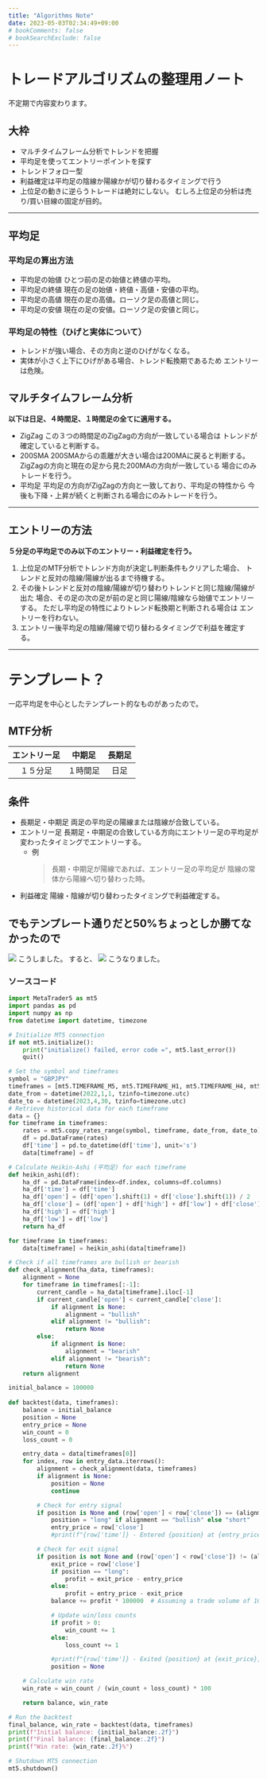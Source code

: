 ```yaml
---
title: "Algorithms Note"
date: 2023-05-03T02:34:49+09:00
# bookComments: false
# bookSearchExclude: false
---
```

# トレードアルゴリズムの整理用ノート
不定期で内容変わります。

## 大枠
- マルチタイムフレーム分析でトレンドを把握
- 平均足を使ってエントリーポイントを探す
- トレンドフォロー型
- 利益確定は平均足の陰線か陽線かが切り替わるタイミングで行う
- 上位足の動きに逆らうトレードは絶対にしない。
  むしろ上位足の分析は売り/買い目線の固定が目的。

---

## 平均足
### 平均足の算出方法
- 平均足の始値
  ひとつ前の足の始値と終値の平均。
- 平均足の終値
  現在の足の始値・終値・高値・安値の平均。
- 平均足の高値
  現在の足の高値。ローソク足の高値と同じ。
- 平均足の安値
  現在の足の安値。ローソク足の安値と同じ。

### 平均足の特性（ひげと実体について）
- トレンドが強い場合、その方向と逆のひげがなくなる。
- 実体が小さく上下にひげがある場合、トレンド転換期であるため
  エントリーは危険。

## マルチタイムフレーム分析
**以下は日足、４時間足、１時間足の全てに適用する。**
- ZigZag
  この３つの時間足のZigZagの方向が一致している場合は
  トレンドが確定していると判断する。
- 200SMA
  200SMAからの乖離が大きい場合は200MAに戻ると判断する。
  ZigZagの方向と現在の足から見た200MAの方向が一致している
  場合にのみトレードを行う。
- 平均足
  平均足の方向がZigZagの方向と一致しており、平均足の特性から
  今後も下降・上昇が続くと判断される場合にのみトレードを行う。

---

## エントリーの方法
**５分足の平均足でのみ以下のエントリー・利益確定を行う。**
1. 上位足のMTF分析でトレンド方向が決定し判断条件もクリアした場合、
   トレンドと反対の陰線/陽線が出るまで待機する。
2. その後トレンドと反対の陰線/陽線が切り替わりトレンドと同じ陰線/陽線が出た
   場合、その足の次の足が前の足と同じ陽線/陰線なら始値でエントリーする。
   ただし平均足の特性によりトレンド転換期と判断される場合は
   エントリーを行わない。
3. エントリー後平均足の陰線/陽線で切り替わるタイミングで利益を確定する。

---

# テンプレート？
一応平均足を中心としたテンプレート的なものがあったので。
## MTF分析
|エントリー足|中期足|長期足|
|:-:|:-:|:-:|
|１５分足|１時間足|日足|

## 条件
- 長期足・中期足
  両足の平均足の陽線または陰線が合致している。
- エントリー足
  長期足・中期足の合致している方向にエントリー足の平均足が
  変わったタイミングでエントリーする。
  - 例
    > 長期・中期足が陽線であれば、エントリー足の平均足が
    > 陰線の常体から陽線へ切り替わった時。
- 利益確定
  陽線・陰線が切り替わったタイミングで利益確定する。

## でもテンプレート通りだと50%ちょっとしか勝てなかったので
![](img/2023-05-03-05-05-31.png)
こうしました。
すると、
![](img/2023-05-03-05-06-02.png)
こうなりました。

### ソースコード
```python
import MetaTrader5 as mt5
import pandas as pd
import numpy as np
from datetime import datetime, timezone

# Initialize MT5 connection
if not mt5.initialize():
    print("initialize() failed, error code =", mt5.last_error())
    quit()

# Set the symbol and timeframes
symbol = "GBPJPY"
timeframes = [mt5.TIMEFRAME_M5, mt5.TIMEFRAME_H1, mt5.TIMEFRAME_H4, mt5.TIMEFRAME_D1]
date_from = datetime(2022,1,1, tzinfo=timezone.utc)
date_to = datetime(2023,4,30, tzinfo=timezone.utc)
# Retrieve historical data for each timeframe
data = {}
for timeframe in timeframes:
    rates = mt5.copy_rates_range(symbol, timeframe, date_from, date_to)
    df = pd.DataFrame(rates)
    df['time'] = pd.to_datetime(df['time'], unit='s')
    data[timeframe] = df

# Calculate Heikin-Ashi (平均足) for each timeframe
def heikin_ashi(df):
    ha_df = pd.DataFrame(index=df.index, columns=df.columns)
    ha_df['time'] = df['time']
    ha_df['open'] = (df['open'].shift(1) + df['close'].shift(1)) / 2
    ha_df['close'] = (df['open'] + df['high'] + df['low'] + df['close']) / 4
    ha_df['high'] = df['high']
    ha_df['low'] = df['low']
    return ha_df

for timeframe in timeframes:
    data[timeframe] = heikin_ashi(data[timeframe])

# Check if all timeframes are bullish or bearish
def check_alignment(ha_data, timeframes):
    alignment = None
    for timeframe in timeframes[:-1]:
        current_candle = ha_data[timeframe].iloc[-1]
        if current_candle['open'] < current_candle['close']:
            if alignment is None:
                alignment = "bullish"
            elif alignment != "bullish":
                return None
        else:
            if alignment is None:
                alignment = "bearish"
            elif alignment != "bearish":
                return None
    return alignment

initial_balance = 100000
    
def backtest(data, timeframes):
    balance = initial_balance
    position = None
    entry_price = None
    win_count = 0
    loss_count = 0

    entry_data = data[timeframes[0]]
    for index, row in entry_data.iterrows():
        alignment = check_alignment(data, timeframes)
        if alignment is None:
            position = None
            continue

        # Check for entry signal
        if position is None and (row['open'] < row['close']) == (alignment == "bullish"):
            position = "long" if alignment == "bullish" else "short"
            entry_price = row['close']
            #print(f"{row['time']} - Entered {position} at {entry_price}")

        # Check for exit signal
        if position is not None and (row['open'] < row['close']) != (alignment == "bullish"):
            exit_price = row['close']
            if position == "long":
                profit = exit_price - entry_price
            else:
                profit = entry_price - exit_price
            balance += profit * 100000  # Assuming a trade volume of 100,000 units

            # Update win/loss counts
            if profit > 0:
                win_count += 1
            else:
                loss_count += 1

            #print(f"{row['time']} - Exited {position} at {exit_price}, profit: {profit:.5f}, balance: {balance:.2f}")
            position = None

    # Calculate win rate
    win_rate = win_count / (win_count + loss_count) * 100

    return balance, win_rate

# Run the backtest
final_balance, win_rate = backtest(data, timeframes)
print(f"Initial balance: {initial_balance:.2f}")
print(f"Final balance: {final_balance:.2f}")
print(f"Win rate: {win_rate:.2f}%")

# Shutdown MT5 connection
mt5.shutdown()
```